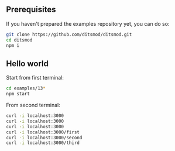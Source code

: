 ## Prerequisites

If you haven't prepared the examples repository yet, you can do so:

```bash
git clone https://github.com/ditsmod/ditsmod.git
cd ditsmod
npm i
```

## Hello world

Start from first terminal:

```bash
cd examples/13*
npm start
```

From second terminal:

```bash
curl -i localhost:3000
curl -i localhost:3000
curl -i localhost:3000
curl -i localhost:3000/first
curl -i localhost:3000/second
curl -i localhost:3000/third
```
